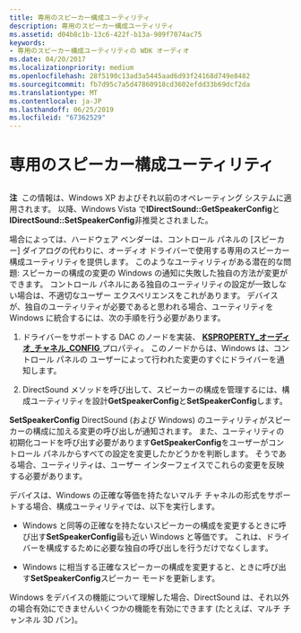 ```yaml
---
title: 専用のスピーカー構成ユーティリティ
description: 専用のスピーカー構成ユーティリティ
ms.assetid: d04b8c1b-13c6-422f-b13a-909f7074ac75
keywords:
- 専用のスピーカー構成ユーティリティの WDK オーディオ
ms.date: 04/20/2017
ms.localizationpriority: medium
ms.openlocfilehash: 28f5190c13ad3a5445aad6d93f24168d749e8482
ms.sourcegitcommit: fb7d95c7a5d47860918cd3602efdd33b69dcf2da
ms.translationtype: MT
ms.contentlocale: ja-JP
ms.lasthandoff: 06/25/2019
ms.locfileid: "67362529"
---
```

# <a name="proprietary-speaker-configuration-utilities"></a>専用のスピーカー構成ユーティリティ


## <span id="proprietary_speaker_configuration_utilities"></span><span id="PROPRIETARY_SPEAKER_CONFIGURATION_UTILITIES"></span>


**注**  この情報は、Windows XP およびそれ以前のオペレーティング システムに適用されます。 以降、Windows Vista で**IDirectSound::GetSpeakerConfig**と**IDirectSound::SetSpeakerConfig**非推奨とされました。

 

場合によっては、ハードウェア ベンダーは、コントロール パネルの [スピーカー] ダイアログの代わりに、オーディオ ドライバーで使用する専用のスピーカー構成ユーティリティを提供します。 このようなユーティリティがある潜在的な問題: スピーカーの構成の変更の Windows の通知に失敗した独自の方法が変更ができます。 コントロール パネルにある独自のユーティリティの設定が一致しない場合は、不適切なユーザー エクスペリエンスをこれがあります。 デバイスが、独自のユーティリティが必要であると思われる場合、ユーティリティを Windows に統合するには、次の手順を行う必要があります。

1.  ドライバーをサポートする DAC のノードを実装、 [ **KSPROPERTY\_オーディオ\_チャネル\_CONFIG** ](https://docs.microsoft.com/windows-hardware/drivers/audio/ksproperty-audio-channel-config)プロパティ。 このノードからは、Windows は、コントロール パネルの ユーザーによって行われた変更のすぐにドライバーを通知します。

2.  DirectSound メソッドを呼び出して、スピーカーの構成を管理するには、構成ユーティリティを設計**GetSpeakerConfig**と**SetSpeakerConfig**します。

**SetSpeakerConfig** DirectSound (および Windows) のユーティリティがスピーカーの構成に加える変更の呼び出しが通知されます。 また、ユーティリティの初期化コードを呼び出す必要があります**GetSpeakerConfig**をユーザーがコントロール パネルからすべての設定を変更したかどうかを判断します。 そうである場合、ユーティリティは、ユーザー インターフェイスでこれらの変更を反映する必要があります。

デバイスは、Windows の正確な等価を持たないマルチ チャネルの形式をサポートする場合、構成ユーティリティでは、以下を実行します。

-   Windows と同等の正確なを持たないスピーカーの構成を変更するときに呼び出す**SetSpeakerConfig**最も近い Windows と等価です。 これは、ドライバーを構成するために必要な独自の呼び出しを行うだけでなくします。

-   Windows に相当する正確なスピーカーの構成を変更すると、ときに呼び出す**SetSpeakerConfig**スピーカー モードを更新します。

Windows をデバイスの機能について理解した場合、DirectSound は、それ以外の場合有効にできませんいくつかの機能を有効にできます (たとえば、マルチ チャンネル 3D パン)。

 

 




